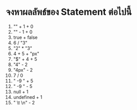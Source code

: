 # จงหาผลลัพธ์ของ Statement ต่อไปนี้

1. "" + 1 + 0
2. "" - 1 + 0
3. true + false
4. 6 / "3"
5. "2" \* "3"
6. 4 + 5 + "px"
7. "$" + 4 + 5
8. "4" - 2
9. "4px" - 2
10. 7 / 0
11. " -9 " + 5
12. " -9 " - 5
13. null + 1
14. undefined + 1
15. " \t \n" - 2
